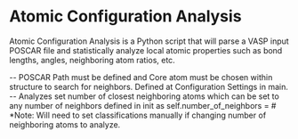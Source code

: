 # Atomic Configuration Analysis
Atomic Configuration Analysis is a Python script that will parse a VASP input POSCAR file and statistically analyze local atomic properties such as bond lengths, angles, neighboring atom ratios, etc. 

  -- POSCAR Path must be defined and Core atom must be chosen within structure to search for neighbors. Defined at Configuration Settings in main. 
  -- Analyzes set number of closest neighboring atoms which can be set to any number of neighbors defined in init as self.number_of_neighbors = # 
      *Note: Will need to set classifications manually if changing number of neighboring atoms to analyze. 
